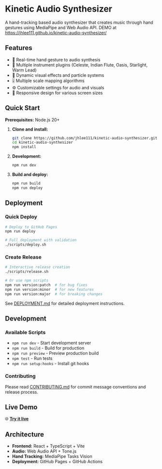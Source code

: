 # Kinetic Audio Synthesizer

A hand-tracking based audio synthesizer that creates music through hand gestures using MediaPipe and Web Audio API.
DEMO at https://jhlee111.github.io/kinetic-audio-synthesizer/

## Features

- 🎵 Real-time hand gesture to audio synthesis
- 🎹 Multiple instrument plugins (Celeste, Indian Flute, Oasis, Starlight, Warm Lead)
- 🎨 Dynamic visual effects and particle systems
- 🎚️ Multiple scale mapping algorithms
- ⚙️ Customizable settings for audio and visuals
- 📱 Responsive design for various screen sizes

## Quick Start

**Prerequisites:** Node.js 20+

1. **Clone and install:**
   ```bash
   git clone https://github.com/jhlee111/kinetic-audio-synthesizer.git
   cd kinetic-audio-synthesizer
   npm install
   ```

2. **Development:**
   ```bash
   npm run dev
   ```

3. **Build and deploy:**
   ```bash
   npm run build
   npm run deploy
   ```

## Deployment

### Quick Deploy
```bash
# Deploy to GitHub Pages
npm run deploy

# Full deployment with validation
./scripts/deploy.sh
```

### Create Release
```bash
# Interactive release creation
./scripts/release.sh

# Or use npm scripts
npm run version:patch  # for bug fixes
npm run version:minor  # for new features
npm run version:major  # for breaking changes
```

See [DEPLOYMENT.md](DEPLOYMENT.md) for detailed deployment instructions.

## Development

### Available Scripts
- `npm run dev` - Start development server
- `npm run build` - Build for production
- `npm run preview` - Preview production build
- `npm test` - Run tests
- `npm run setup:hooks` - Install git hooks

### Contributing
Please read [CONTRIBUTING.md](CONTRIBUTING.md) for commit message conventions and release process.

## Live Demo

🌐 **[Try it live](https://jhlee111.github.io/kinetic-audio-synthesizer/)**

## Architecture

- **Frontend:** React + TypeScript + Vite
- **Audio:** Web Audio API + Tone.js
- **Hand Tracking:** MediaPipe Tasks Vision
- **Deployment:** GitHub Pages + GitHub Actions
